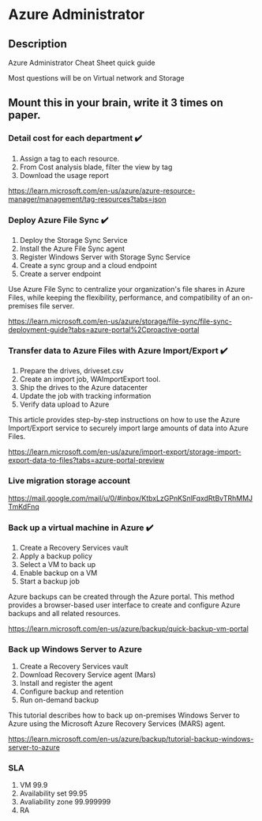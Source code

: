 # Azure Administrator


## Description

Azure Administrator Cheat Sheet quick guide

Most questions will be on Virtual network and Storage

## Mount this in your brain, write it 3 times on paper.


### Detail cost for each department :heavy_check_mark:

1. Assign a tag to each resource.
2. From Cost analysis blade, filter the view by tag
3. Download the usage report

https://learn.microsoft.com/en-us/azure/azure-resource-manager/management/tag-resources?tabs=json


### Deploy Azure File Sync :heavy_check_mark:

1. Deploy the Storage Sync Service
2. Install the Azure File Sync agent
3. Register Windows Server with Storage Sync Service
4. Create a sync group and a cloud endpoint
5. Create a server endpoint

Use Azure File Sync to centralize your organization's file shares in Azure Files, while keeping the flexibility, performance, and compatibility of an on-premises file server. 

https://learn.microsoft.com/en-us/azure/storage/file-sync/file-sync-deployment-guide?tabs=azure-portal%2Cproactive-portal


### Transfer data to Azure Files with Azure Import/Export :heavy_check_mark:

1. Prepare the drives, driveset.csv
2. Create an import job, WAImportExport tool.
3. Ship the drives to the Azure datacenter
4. Update the job with tracking information
5. Verify data upload to Azure

This article provides step-by-step instructions on how to use the Azure Import/Export service to securely import large amounts of data into Azure Files.

https://learn.microsoft.com/en-us/azure/import-export/storage-import-export-data-to-files?tabs=azure-portal-preview


### Live migration storage account


https://mail.google.com/mail/u/0/#inbox/KtbxLzGPnKSnlFqxdRtBvTRhMMJTmKdFnq


### Back up a virtual machine in Azure :heavy_check_mark:

1. Create a Recovery Services vault
2. Apply a backup policy
3. Select a VM to back up
4. Enable backup on a VM
5. Start a backup job


Azure backups can be created through the Azure portal. This method provides a browser-based user interface to create and configure Azure backups and all related resources.

https://learn.microsoft.com/en-us/azure/backup/quick-backup-vm-portal


### Back up Windows Server to Azure

1. Create a Recovery Services vault
2. Download Recovery Service agent (Mars)
3. Install and register the agent
4. Configure backup and retention
5. Run on-demand backup

This tutorial describes how to back up on-premises Windows Server to Azure using the Microsoft Azure Recovery Services (MARS) agent.

https://learn.microsoft.com/en-us/azure/backup/tutorial-backup-windows-server-to-azure


### SLA

1. VM 99.9
2. Availability set 99.95
3. Avaliability zone 99.999999
4. RA
